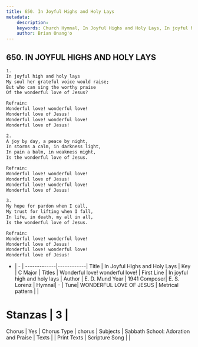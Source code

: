 ```yaml
---
title: 650. In Joyful Highs and Holy Lays
metadata:
    description: 
    keywords: Church Hymnal, In Joyful Highs and Holy Lays, In joyful high and holy lays, Wonderful love! wonderful love!
    author: Brian Onang'o
---
```



## 650. IN JOYFUL HIGHS AND HOLY LAYS

```txt
1.
In joyful high and holy lays 
My soul her grateful voice would raise; 
But who can sing the worthy praise 
Of the wonderful love of Jesus? 

Refrain:
Wonderful love! wonderful love! 
Wonderful love of Jesus! 
Wonderful love! wonderful love! 
Wonderful love of Jesus! 

2.
A joy by day, a peace by night, 
In storms a calm, in darkness light, 
In pain a balm, in weakness might, 
Is the wonderful love of Jesus. 

Refrain:
Wonderful love! wonderful love! 
Wonderful love of Jesus! 
Wonderful love! wonderful love! 
Wonderful love of Jesus! 

3.
My hope for pardon when I call, 
My trust for lifting when I fall, 
In life, in death, my all in all, 
Is the wonderful love of Jesus.

Refrain:
Wonderful love! wonderful love! 
Wonderful love of Jesus! 
Wonderful love! wonderful love! 
Wonderful love of Jesus! 

```

- |   -  |
-------------|------------|
Title | In Joyful Highs and Holy Lays |
Key | C Major |
Titles | Wonderful love! wonderful love! |
First Line | In joyful high and holy lays |
Author | E. D. Mund
Year | 1941
Composer| E. S. Lorenz |
Hymnal|  - |
Tune| WONDERFUL LOVE OF JESUS |
Metrical pattern | |
# Stanzas | 3 |
Chorus | Yes |
Chorus Type | chorus |
Subjects | Sabbath School: Adoration and Praise |
Texts |  |
Print Texts | 
Scripture Song |  |
  
